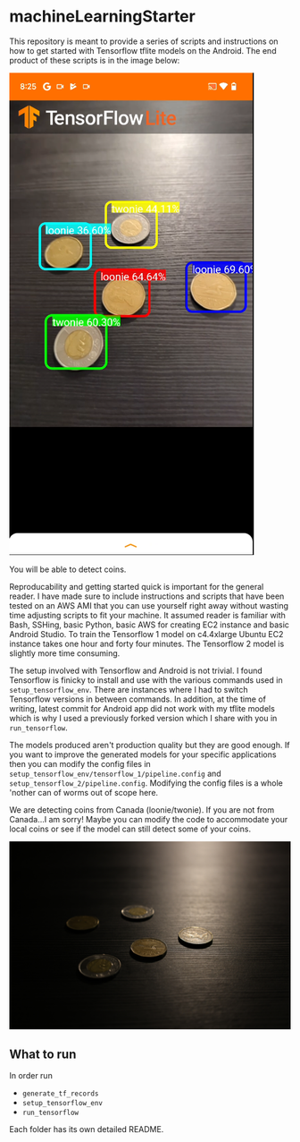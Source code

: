 # machineLearningStarter

This repository is meant to provide a series of scripts and instructions on how to get started with Tensorflow tflite models on the Android. The end product of these scripts is in the image below:

![](result.png)

You will be able to detect coins.

Reproducability and getting started quick is important for the general reader. I have made sure to include instructions and scripts that have been tested on an AWS AMI that you can use yourself right away without wasting time adjusting scripts to fit your machine. It assumed reader is familiar with Bash, SSHing, basic Python, basic AWS for creating EC2 instance and basic Android Studio. To train the Tensorflow 1 model on c4.4xlarge Ubuntu EC2 instance takes one hour and forty four minutes. The Tensorflow 2 model is slightly more time consuming.

The setup involved with Tensorflow and Android is not trivial. I found Tensorflow is finicky to install and use with the various commands used in `setup_tensorflow_env`. There are instances where I had to switch Tensorflow versions in between commands. In addition, at the time of writing, latest commit for Android app did not work with my tflite models which is why I used a previously forked version which I share with you in `run_tensorflow`.

The models produced aren't production quality but they are good enough. If you want to improve the generated models for your specific applications then you can modify the config files in `setup_tensorflow_env/tensorflow_1/pipeline.config` and `setup_tensorflow_2/pipeline.config`. Modifying the config files is a whole 'nother can of worms out of scope here.

We are detecting coins from Canada (loonie/twonie). If you are not from Canada...I am sorry! Maybe you can modify the code to accommodate your local coins or see if the model can still detect some of your coins.

![](canada_coins.JPG)


## What to run

In order run

 - `generate_tf_records`
 - `setup_tensorflow_env`
 - `run_tensorflow`

Each folder has its own detailed README.
